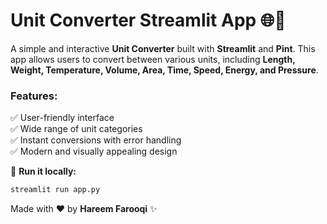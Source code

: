 # Unit Converter Streamlit App 🌐🔄  

A simple and interactive **Unit Converter** built with **Streamlit** and **Pint**. This app allows users to convert between various units, including **Length, Weight, Temperature, Volume, Area, Time, Speed, Energy, and Pressure**.  

### Features:  
✅ User-friendly interface  
✅ Wide range of unit categories  
✅ Instant conversions with error handling  
✅ Modern and visually appealing design  

🚀 **Run it locally:**  
```sh
streamlit run app.py
```

Made with ❤️ by **Hareem Farooqi** ✨